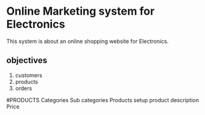 # Online Marketing system for Electronics

This system is about an online shopping website for Electronics.

## objectives
1. customers
2. products
3. orders


#PRODUCTS
Categories
Sub categories
Products  setup
product description
Price


